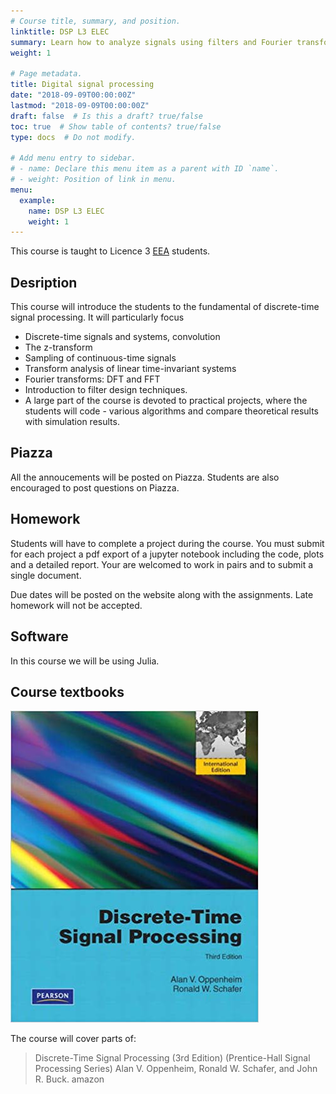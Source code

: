 ```yaml
---
# Course title, summary, and position.
linktitle: DSP L3 ELEC
summary: Learn how to analyze signals using filters and Fourier transforms.
weight: 1

# Page metadata.
title: Digital signal processing
date: "2018-09-09T00:00:00Z"
lastmod: "2018-09-09T00:00:00Z"
draft: false  # Is this a draft? true/false
toc: true  # Show table of contents? true/false
type: docs  # Do not modify.

# Add menu entry to sidebar.
# - name: Declare this menu item as a parent with ID `name`.
# - weight: Position of link in menu.
menu:
  example:
    name: DSP L3 ELEC
    weight: 1
---
```


This course is taught to Licence 3 [EEA](http://www.unice.fr/elec/) students.


## Desription

This course will introduce the students to the fundamental of discrete-time signal processing. It will particularly focus

- Discrete-time signals and systems, convolution
- The z-transform
- Sampling of continuous-time signals
- Transform analysis of linear time-invariant systems
- Fourier transforms: DFT and FFT
- Introduction to filter design techniques.
- A large part of the course is devoted to practical projects, where the students will code - various algorithms and compare theoretical results with simulation results.

## Piazza

All the annoucements will be posted on Piazza. Students are also encouraged to post questions on Piazza.

## Homework

Students will have to complete a project during the course. You must submit for each project a pdf export of a jupyter notebook including the code, plots and a detailed report. Your are welcomed to work in pairs and to submit a single document.

Due dates will be posted on the website along with the assignments. Late homework will not be accepted.

## Software

In this course we will be using Julia.

## Course textbooks

![Example image](figure_3.png)

The course will cover parts of:

> Discrete-Time Signal Processing (3rd Edition) (Prentice-Hall Signal Processing Series)
>  Alan V. Oppenheim, Ronald W. Schafer, and John R. Buck. amazon